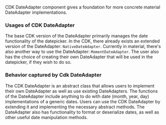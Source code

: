 CDK DateAdapter component gives a foundation for more concrete material DateAdapter implementations.

### Usages of CDK DateAdapter
The base CDK version of the DateAdapter primarily manages the date functionality of the datepicker. In the CDK, there
already exists an extended version of the DateAdapter: `NativeDateAdapter`. Currently in material, there's also another
way to use the DateAdapter: `MomentDateAdapter`. The user also has the choice of creating their own DateAdapter that
will be used in the datepicker, if they wish to do so.

### Behavior captured by Cdk DateAdapter
The CDK DateAdapter is an abstract class that allows users to implement their own DateAdapter as well as use existing
DateAdapters. The functions of the DateAdapter include anything to do with date (month, year, day) implementations of a
generic dates. Users can use the CDK DateAdapter by extending it and implementing the necessary abstract methods. The
DateAdapter also has functionality to format or deserialize dates, as well as other useful date manipulation methods.